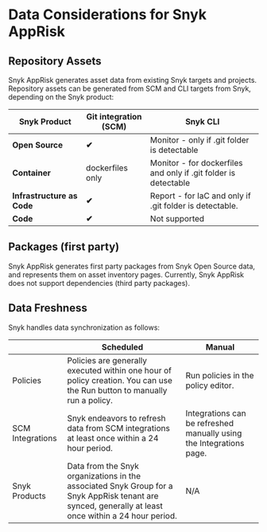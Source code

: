 # Data Considerations for Snyk AppRisk

## Repository Assets

Snyk AppRisk generates asset data from existing Snyk targets and projects. Repository assets can be generated from SCM and CLI targets from Snyk, depending on the Snyk product:

| Snyk Product               | Git integration (SCM) | Snyk CLI                                                        |
| -------------------------- | --------------------- | --------------------------------------------------------------- |
| **Open Source**            | **✔︎**                | Monitor - only if .git folder is detectable                     |
| **Container**              | dockerfiles only      | Monitor - for dockerfiles and only if .git folder is detectable |
| **Infrastructure as Code** | **✔︎**                | Report - for IaC and only if .git folder is detectable.         |
| **Code**                   | **✔︎**                | Not supported                                                   |

## Packages (first party)

Snyk AppRisk generates first party packages from Snyk Open Source data, and represents them on asset inventory pages. Currently, Snyk AppRisk does not support dependencies (third party packages).

## Data Freshness

Snyk handles data synchronization as follows:

|                  | Scheduled                                                                                                                                            | Manual                                                              |
| ---------------- | ---------------------------------------------------------------------------------------------------------------------------------------------------- | ------------------------------------------------------------------- |
| Policies         | Policies are generally executed within one hour of policy creation. You can use the Run button to manually run a policy.                             | Run policies in the policy editor.                                  |
| SCM Integrations | Snyk endeavors to refresh data from SCM integrations at least once within a 24 hour period.                                                          | Integrations can be refreshed manually using the Integrations page. |
| Snyk Products    | Data from the Snyk organizations in the associated Snyk Group for a Snyk AppRisk tenant are synced, generally at least once within a 24 hour period. | N/A                                                                 |
